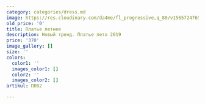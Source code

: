 ```yaml
---
category: categories/dress.md
image: https://res.cloudinary.com/da4me/fl_progressive,q_80/v1565724765/uploads/IMG_3959_gardiu.jpg
old_price: '0'
title: Платье летнее
description: Новый тренд. Платье лето 2019
price: '370'
image_gallery: []
size: ''
colors:
  color1: ''
  images_color1: []
  color2: ''
  images_color2: []
artikul: ПЛ02

---
```

